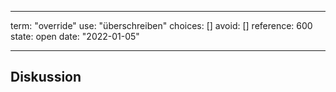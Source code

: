 
---
term:      "override"
use:       "überschreiben"
choices:   []
avoid:     []
reference: 600        
state:     open
date:      "2022-01-05"

---

## Diskussion

